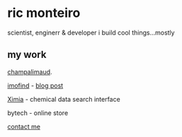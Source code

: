 
# ric monteiro

scientist, enginerr & developer
i build cool things...mostly




## my work

[champalimaud](https://ricmonteiro.github.io/ccu_attention_documentation/).

[imofind](https://github.com/ricmonteiro/imofind) - [blog post](https://ricmonteiro.medium.com/too-good-to-be-true-posts-in-house-rental-website-with-python-beautiful-soup-794e4fefd7d0)

[Ximia](https://github.com/ricmonteiro/ximia) - chemical data search interface

bytech - online store

[contact me](mailto:ricardo_luis19@hotmail.com)
